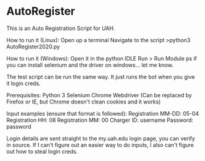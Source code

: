 # AutoRegister
This is an Auto Registration Script for UAH.

How to run it (Linux):
  Open up a terminal
	Navigate to the script
	>python3 AutoRegister2020.py

How to run it (Windows):
	Open it in the python IDLE
 	Run > Run Module
 	ps if you can install selenium and the driver on windows... let me know.

The test script can be run the same way. It just runs the bot when you give it login creds.


Prerequisites:
	Python 3
	Selenium
	Chrome Webdriver (Can be replaced by Firefox or IE, but Chrome doesn't clean cookies and it works)
  
Input examples (ensure that format is followed):
	Registration MM-DD: 05-04
	Registration HH: 08
	Registration MM: 00
	Charger ID: username
	Password: password
  
Login details are sent straight to the my.uah.edu login page, you can verify in source.
If I can't figure out an easier way to do inputs, I also can't figure out how to steal login creds.
